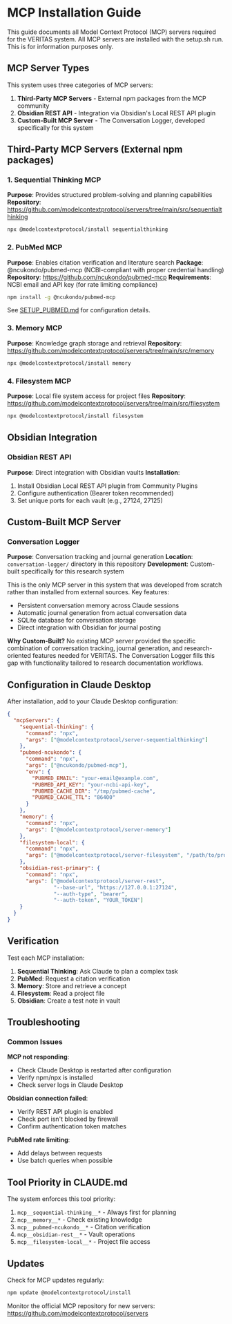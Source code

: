 # MCP Installation Guide

This guide documents all Model Context Protocol (MCP) servers required for the VERITAS system. All MCP servers are installed with the setup.sh run. This is for information purposes only.

## MCP Server Types

This system uses three categories of MCP servers:
1. **Third-Party MCP Servers** - External npm packages from the MCP community
2. **Obsidian REST API** - Integration via Obsidian's Local REST API plugin
3. **Custom-Built MCP Server** - The Conversation Logger, developed specifically for this system

## Third-Party MCP Servers (External npm packages)

### 1. Sequential Thinking MCP
**Purpose**: Provides structured problem-solving and planning capabilities
**Repository**: https://github.com/modelcontextprotocol/servers/tree/main/src/sequentialthinking
```bash
npx @modelcontextprotocol/install sequentialthinking
```

### 2. PubMed MCP
**Purpose**: Enables citation verification and literature search
**Package**: @ncukondo/pubmed-mcp (NCBI-compliant with proper credential handling)
**Repository**: https://github.com/ncukondo/pubmed-mcp
**Requirements**: NCBI email and API key (for rate limiting compliance)
```bash
npm install -g @ncukondo/pubmed-mcp
```
See [SETUP_PUBMED.md](../SETUP_PUBMED.md) for configuration details.

### 3. Memory MCP
**Purpose**: Knowledge graph storage and retrieval
**Repository**: https://github.com/modelcontextprotocol/servers/tree/main/src/memory
```bash
npx @modelcontextprotocol/install memory
```

### 4. Filesystem MCP
**Purpose**: Local file system access for project files
**Repository**: https://github.com/modelcontextprotocol/servers/tree/main/src/filesystem
```bash
npx @modelcontextprotocol/install filesystem
```

## Obsidian Integration

### Obsidian REST API
**Purpose**: Direct integration with Obsidian vaults
**Installation**: 
1. Install Obsidian Local REST API plugin from Community Plugins
2. Configure authentication (Bearer token recommended)
3. Set unique ports for each vault (e.g., 27124, 27125)

## Custom-Built MCP Server

### Conversation Logger
**Purpose**: Conversation tracking and journal generation
**Location**: `conversation-logger/` directory in this repository
**Development**: Custom-built specifically for this research system

This is the only MCP server in this system that was developed from scratch rather than installed from external sources. Key features:
- Persistent conversation memory across Claude sessions
- Automatic journal generation from actual conversation data
- SQLite database for conversation storage
- Direct integration with Obsidian for journal posting

**Why Custom-Built?**
No existing MCP server provided the specific combination of conversation tracking, journal generation, and research-oriented features needed for VERITAS. The Conversation Logger fills this gap with functionality tailored to research documentation workflows.

## Configuration in Claude Desktop

After installation, add to your Claude Desktop configuration:

```json
{
  "mcpServers": {
    "sequential-thinking": {
      "command": "npx",
      "args": ["@modelcontextprotocol/server-sequentialthinking"]
    },
    "pubmed-ncukondo": {
      "command": "npx",
      "args": ["@ncukondo/pubmed-mcp"],
      "env": {
        "PUBMED_EMAIL": "your-email@example.com",
        "PUBMED_API_KEY": "your-ncbi-api-key",
        "PUBMED_CACHE_DIR": "/tmp/pubmed-cache",
        "PUBMED_CACHE_TTL": "86400"
      }
    },
    "memory": {
      "command": "npx",
      "args": ["@modelcontextprotocol/server-memory"]
    },
    "filesystem-local": {
      "command": "npx",
      "args": ["@modelcontextprotocol/server-filesystem", "/path/to/project"]
    },
    "obsidian-rest-primary": {
      "command": "npx",
      "args": ["@modelcontextprotocol/server-rest", 
               "--base-url", "https://127.0.0.1:27124",
               "--auth-type", "bearer",
               "--auth-token", "YOUR_TOKEN"]
    }
  }
}
```

## Verification

Test each MCP installation:

1. **Sequential Thinking**: Ask Claude to plan a complex task
2. **PubMed**: Request a citation verification
3. **Memory**: Store and retrieve a concept
4. **Filesystem**: Read a project file
5. **Obsidian**: Create a test note in vault

## Troubleshooting

### Common Issues

**MCP not responding**:
- Check Claude Desktop is restarted after configuration
- Verify npm/npx is installed
- Check server logs in Claude Desktop

**Obsidian connection failed**:
- Verify REST API plugin is enabled
- Check port isn't blocked by firewall
- Confirm authentication token matches

**PubMed rate limiting**:
- Add delays between requests
- Use batch queries when possible

## Tool Priority in CLAUDE.md

The system enforces this tool priority:
1. `mcp__sequential-thinking__*` - Always first for planning
2. `mcp__memory__*` - Check existing knowledge
3. `mcp__pubmed-ncukondo__*` - Citation verification
4. `mcp__obsidian-rest__*` - Vault operations
5. `mcp__filesystem-local__*` - Project file access

## Updates

Check for MCP updates regularly:
```bash
npm update @modelcontextprotocol/install
```

Monitor the official MCP repository for new servers:
https://github.com/modelcontextprotocol/servers
